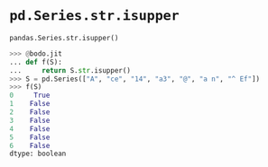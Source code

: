 # `pd.Series.str.isupper`

`pandas.Series.str.isupper()`

```py
>>> @bodo.jit
... def f(S):
...     return S.str.isupper()
>>> S = pd.Series(["A", "ce", "14", "a3", "@", "a n", "^ Ef"])
>>> f(S)
0     True
1    False
2    False
3    False
4    False
5    False
6    False
dtype: boolean
```
